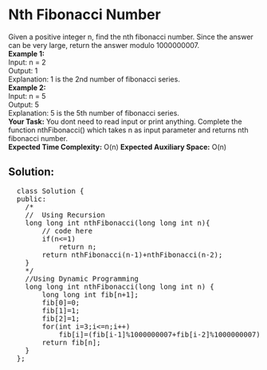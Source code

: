 <p>
  <h1>Nth Fibonacci Number</h1>
  <div>Given a positive integer n, find the nth fibonacci number. Since the answer can be very large, return the answer modulo 1000000007.</div>
  <div>
  <div>
    <strong>Example 1:</strong><br>
    Input: n = 2<br>
    Output: 1<br>
    Explanation: 1 is the 2nd number of fibonacci series.
  </div>
  <div>
    <strong>Example 2:</strong><br>
    Input: n = 5<br>
    Output: 5<br>
    Explanation: 5 is the 5th number of fibonacci series.
  </div>
  <div>
    <strong>Your Task:</strong>  
    You dont need to read input or print anything. Complete the function nthFibonacci() which takes n as input parameter and returns nth fibonacci number.
  </div>
  <div>
    <strong>Expected Time Complexity:</strong> O(n)
    <strong>Expected Auxiliary Space:</strong> O(n)
  </div>
</p>
<p>
  <h2>Solution:</h2>
  <pre>
  class Solution {
  public:
    /*
    //  Using Recursion
    long long int nthFibonacci(long long int n){
        // code here
        if(n<=1)
            return n;
        return nthFibonacci(n-1)+nthFibonacci(n-2);
    }
    */
    //Using Dynamic Programming
    long long int nthFibonacci(long long int n) {
        long long int fib[n+1];
        fib[0]=0;
        fib[1]=1;
        fib[2]=1;
        for(int i=3;i<=n;i++)
            fib[i]=(fib[i-1]%1000000007+fib[i-2]%1000000007)%1000000007;
        return fib[n];
    }
  };
  </pre>
</p>
